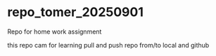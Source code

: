 # repo_tomer_20250901
Repo for home work assignment


this repo cam for learning pull and push repo from/to local and github
